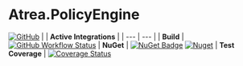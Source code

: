 # Atrea.PolicyEngine

[![GitHub](https://img.shields.io/github/license/itabaiyu/atrea-policyengine)](https://github.com/itabaiyu/atrea-policyengine/blob/master/LICENSE)
|     |  **Active Integrations**   |
| --- | --- |
| **Build** | [![GitHub Workflow Status](https://img.shields.io/github/workflow/status/itabaiyu/atrea-policyengine/.NET%20Core%20Build%20&%20Test)](https://github.com/itabaiyu/atrea-policyengine/actions?query=workflow%3A%22.NET+Core+Build+%26+Test%22)
| **NuGet** | [![NuGet Badge](https://buildstats.info/nuget/atrea.policyengine?includePreReleases=true)](https://www.nuget.org/packages/atrea.policyengine/) [![Nuget](https://img.shields.io/nuget/v/atrea.policyengine)](https://www.nuget.org/packages/Atrea.PolicyEngine/)
| **Test Coverage** | [![Coverage Status](https://coveralls.io/repos/github/itabaiyu/atrea-policyengine/badge.png?branch=master)](https://coveralls.io/github/itabaiyu/atrea-policyengine?branch=master)
